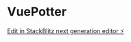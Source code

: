 # VuePotter

[Edit in StackBlitz next generation editor ⚡️](https://stackblitz.com/~/github.com/EtrozTaCapte/VuePotter)